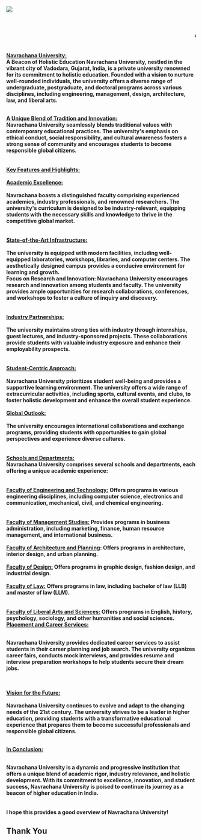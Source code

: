 
<html lang="en">
<head>
    <meta charset="UTF-8">
    <meta name="viewport" content="width=device-width, initial-scale=1.0">
    <title>About Us</title>
</head>
<body>
    <b>
        <img src="https://encrypted-tbn0.gstatic.com/images?q=tbn:ANd9GcTzwK3F3EHgv4FEvMrjNn8iWyD6HObwcKdzcg&s">
        <marquee><h1>About Us</h1></marquee>
        

<u>Navrachana University:<br></u>
A Beacon of Holistic Education
Navrachana University, nestled in the vibrant city of Vadodara, Gujarat, India, is a private university renowned for its commitment to holistic education. Founded with a vision to nurture well-rounded individuals, the university offers a diverse range of undergraduate, postgraduate, and doctoral programs across various disciplines, including engineering, management, design, architecture, law, and liberal arts.
<br><br> 

<u>A Unique Blend of Tradition and Innovation:</u>
<br>
Navrachana University seamlessly blends traditional values with contemporary educational practices. The university's emphasis on ethical conduct, social responsibility, and cultural awareness fosters a strong sense of community and encourages students to become responsible global citizens.   
<br><br>
<u>Key Features and Highlights:</u>
<br><br>
<u>Academic Excellence:</u>
<br><br>
 Navrachana boasts a distinguished faculty comprising experienced academics, industry professionals, and renowned researchers. The university's curriculum is designed to be industry-relevant, equipping students with the necessary skills and knowledge to thrive in the competitive global market.   
 <br><br>
<u>State-of-the-Art Infrastructure:</u>
<br><br>
The university is equipped with modern facilities, including well-equipped laboratories, workshops, libraries, and computer centers. The aesthetically designed campus provides a conducive environment for learning and growth.   
Focus on Research and Innovation: Navrachana University encourages research and innovation among students and faculty. The university provides ample opportunities for research collaborations, conferences, and workshops to foster a culture of inquiry and discovery.
<br><br>   
<u>Industry Partnerships:</u>
<br><br>
 The university maintains strong ties with industry through internships, guest lectures, and industry-sponsored projects. These collaborations provide students with valuable industry exposure and enhance their employability prospects.
 <br><br>   
<u>Student-Centric Approach: </u>
<br><br>
Navrachana University prioritizes student well-being and provides a supportive learning environment. The university offers a wide range of extracurricular activities, including sports, cultural events, and clubs, to foster holistic development and enhance the overall student experience.   <br><br>
<u>Global Outlook: </u>
<br><br>
The university encourages international collaborations and exchange programs, providing students with opportunities to gain global perspectives and experience diverse cultures.   
<br><br>
<u>Schools and Departments:</u>
<br>
Navrachana University comprises several schools and departments, each offering a unique academic experience: 
<br>  
<br>
<u>Faculty of Engineering and Technology:</u> Offers programs in various engineering disciplines, including computer science, electronics and communication, mechanical, civil, and chemical engineering.
<br>   
<br>
<u>Faculty of Management Studies:</u> Provides programs in business administration, including marketing, finance, human resource management, and international business.
<br><br>
<u>Faculty of Architecture and Planning</u>: Offers programs in architecture, interior design, and urban planning. 
<br><br>
<u>Faculty of Design:</u> Offers programs in graphic design, fashion design, and industrial design.
<br><br>
<u>Faculty of Law:</u> Offers programs in law, including bachelor of law (LLB) and master of law (LLM).   
<br><br>
<u>Faculty of Liberal Arts and Sciences:</u> Offers programs in English, history, psychology, sociology, and other humanities and social sciences.
<u>Placement and Career Services:</u>
<br><br>

Navrachana University provides dedicated career services to assist students in their career planning and job search. The university organizes career fairs, conducts mock interviews, and provides resume and interview preparation workshops to help students secure their dream jobs.   
<br><br>

<u>Vision for the Future:</u>
<br><br>
Navrachana University continues to evolve and adapt to the changing needs of the 21st century. The university strives to be a leader in higher education, providing students with a transformative educational experience that prepares them to become successful professionals and responsible global citizens.
<br><br>

<u>In Conclusion:</u>
<br><br>

Navrachana University is a dynamic and progressive institution that offers a unique blend of academic rigor, industry relevance, and holistic development. With its commitment to excellence, innovation, and student success, Navrachana University is poised to continue its journey as a beacon of higher education in India.   
<br>
<br>
I hope this provides a good overview of Navrachana University!
<h2>Thank You</h2>


